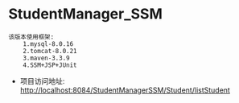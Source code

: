 # StudentManager_SSM

    该版本使用框架:
        1.mysql-8.0.16
        2.tomcat-8.0.21
        3.maven-3.3.9
        4.SSM+JSP+JUnit
        

-   项目访问地址:
[http://localhost:8084/StudentManagerSSM/Student/listStudent](http://localhost:8084/StudentManagerSSM/Student/listStudent)
